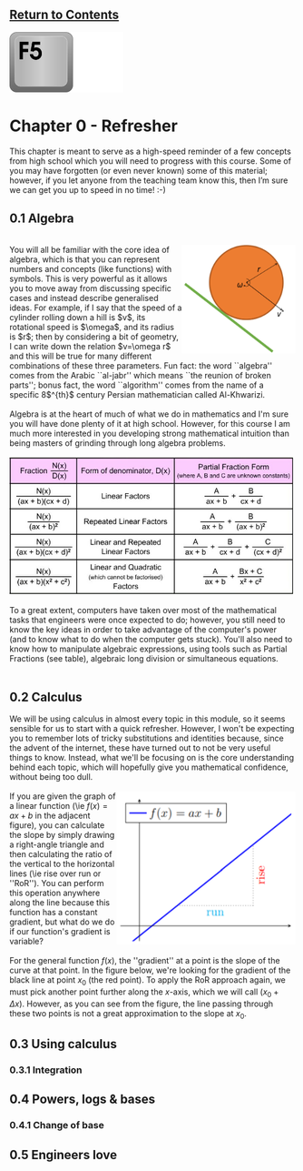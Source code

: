 <script type="text/x-mathjax-config">
  MathJax.Hub.Config({
    tex2jax: {
      inlineMath: [ ['$','$'], ["\\(","\\)"] ],
      processEscapes: true
    }
  });
</script>

<script type="text/javascript" async
  src="https://cdnjs.cloudflare.com/ajax/libs/mathjax/2.7.5/MathJax.js?config=TeX-MML-AM_CHTML">
</script>
<script type="text/javascript" src="tutorialSheetScripts.js"> </script>
<link rel="stylesheet" type="text/css" media="all" href="styles.css">

## [Return to Contents](notes-contents)

<img src="figs/F5.png" width="200"/>

# Chapter 0 - Refresher
This chapter is meant to serve as a high-speed reminder of a few concepts from high school
which you will need to progress with this course. Some of you may have forgotten (or even
never known) some of this material; however, if you let anyone from the teaching team know
this, then I’m sure we can get you up to speed in no time! :-) <br>

## <a id="algebra"></a>0.1 Algebra
<br>
<img align = "right" src="figs/Rolling.svg" width="200"/>
You will all be familiar with the core idea of algebra, which is that you can represent numbers and concepts (like functions) with symbols. This is very powerful as it allows you to move away from discussing specific cases and instead describe generalised ideas. For example, if I say that the speed of a cylinder rolling down a hill is $v$, its rotational speed is $\omega$, and its radius is $r$; then by considering a bit of geometry, I can write down the relation $v=\omega r$ and this will be true for many different combinations of these three parameters. Fun fact: the word ``algebra'' comes from the Arabic ``al-jabr'' which means ``the reunion of broken parts''; bonus fact, the word ``algorithm'' comes from the name of a specific 8$^{th}$ century Persian mathematician called  Al-Khwarizi.
<br><br>
Algebra is at the heart of much of what we do in mathematics and I'm sure you will have done plenty of it at high school. However, for this course I am much more interested in you developing strong mathematical intuition than being masters of grinding through long algebra problems.<br><br>
<img src="figs/PartialFractions.jpg" width="500"/><br><br>
To a great extent, computers have taken over most of the mathematical tasks that engineers were once expected to do; however, you still need to know the key ideas in order to take advantage of the computer's power (and to know what to do when the computer gets stuck). You'll also need to know how to manipulate algebraic expressions, using tools such as Partial Fractions (see table), algebraic long division or simultaneous equations.
<br><br>

## <a id="calculus"></a>0.2 Calculus
We will be using calculus in almost every topic in this module, so it seems sensible for us to start with a quick refresher. However, I won't be expecting you to remember lots of tricky substitutions and identities because, since the advent of the internet, these have turned out to not be very useful things to know. Instead, what we'll be focusing on is the core understanding behind each topic, which will hopefully give you mathematical confidence, without being too dull.
<br><br>
<img align="right" src="figs/0.2-rise-over-run.svg" width="315"/>
If you are given the graph of a linear function (\ie $f(x)=ax+b$ in the adjacent figure), you can calculate the slope by simply drawing a right-angle triangle and then calculating the ratio of the vertical to the horizontal lines (\ie rise over run or ''RoR''). You can perform this operation anywhere along the line because this function has a constant gradient, but what do we do if our function's gradient is variable?
<br><br>
For the general function $f(x)$, the ''gradient'' at a point is the slope of the curve at that point. In the figure below, we're looking for the gradient of the black line at point $x_0$ (the red point). To apply the RoR approach again, we must pick another point further along the $x$-axis, which we will call $(x_0+\Delta x)$. However, as you can see from the figure, the line passing through these two points is not a great approximation to the slope at $x_0$.


## <a id="using-calculus"></a>0.3 Using calculus
### 0.3.1 Integration

## <a id="powers-logs-bases"></a>0.4 Powers, logs & bases
### 0.4.1 Change of base

## <a id="engineers-love"></a>0.5 Engineers love